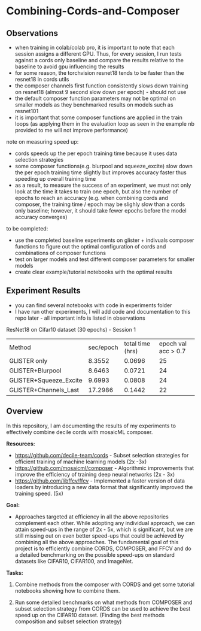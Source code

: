 # Combining-Cords-and-Composer

## Observations

- when training in colab/colab pro, it is important to note that each session assigns a different GPU. Thus, for every session, I run tests against a cords only baseline and compare the results relative to the baseline to avoid gpu influencing the results
- for some reason, the torchvision resnet18 tends to be faster than the resnet18 in cords utils
- the composer channels first function consistently slows down training on resnet18 (almost 9 second slow down per epoch) - should not use
- the default composer function parameters may not be optimal on smaller models as they benchmarked results on models such as resnet101
- it is important that some composer functions are applied in the train loops (as applying them in the evaluation loop as seen in the example nb provided to me will not improve performance)
 
 note on measuring speed up:
- cords speeds up the per epoch training time because it uses data selection strategies
- some composer functions(e.g. blurpool and squeeze_excite) slow down the per epoch training time slightly but improves accuracy faster thus speeding up overall training time
- as a result, to measure the success of an experiment, we must not only look at the time it takes to train one epoch, but also the number of epochs to reach an accuracy (e.g. when combining cords and composer, the training time / epoch may be slighly slow than a cords only baseline; however, it should take fewer epochs before the model accuracy converges)

to be completed:
- use the completed baseline experiments on glister + indivuals composer functions to figure out the optimal configuration of cords and combinations of composer functions
- test on larger models and test different composer parameters for smaller models
- create clear example/tutorial notebooks with the optimal results

## Experiment Results

- you can find several notebooks with code in experiments folder
- I have run other experiments, I will add code and documentation to this repo later - all important info is listed in observations

ResNet18 on Cifar10 dataset (30 epochs) - Session 1

<table>
  <tr>
    <td>Method</td>
    <td>sec/epoch</td>
    <td>total time (hrs)</td>
    <td>epoch val acc > 0.7</td>
  </tr>
  <tr>
    <td>GLISTER only</td>
    <td>8.3552</td>
    <td>0.0696</td>
    <td>25</td>
  </tr>
  <tr>
    <td>GLISTER+Blurpool</td>
    <td>8.6463</td>
    <td>0.0721</td>
    <td>24</td>
  </tr>
  <tr>
    <td>GLISTER+Squeeze_Excite</td>
    <td>9.6993</td>
    <td>0.0808</td>
    <td>24</td>
  </tr>
  <tr>
    <td>GLISTER+Channels_Last</td>
    <td>17.2986</td>
    <td>0.1442</td>
    <td>22</td>
  </tr>
</table>

## Overview

In this repository, I am documenting the results of my experiments to effectively combine decile cords with mosaicML composer.

**Resources:**

- https://github.com/decile-team/cords - Subset selection strategies for efficient training of machine learning models (2x -3x)
- https://github.com/mosaicml/composer - Algorithmic improvements that improve the efficiency of training deep neural networks (2x - 3x)
- https://github.com/libffcv/ffcv - Implemented a faster version of data loaders by introducing a new data format that significantly improved the training speed. (5x)

**Goal:**

- Approaches targeted at efficiency in all the above repositories complement each other. While adopting any individual approach, we can attain speed-ups in the range of 2x - 5x, which is significant, but we are still missing out on even better speed-ups that could be achieved by combining all the above approaches. The fundamental goal of this project is to efficiently combine CORDS, COMPOSER, and FFCV and do a detailed benchmarking on the possible speed-ups on standard datasets like CIFAR10, CIFAR100, and ImageNet.

**Tasks:**

1. Combine methods from the composer with CORDS and get some tutorial notebooks showing how to combine them.

2. Run some detailed benchmarks on what methods from COMPOSER and subset selection strategy from CORDS can be used to achieve the best speed up on the CIFAR10 dataset. (Finding the best methods composition and subset selection strategy)

